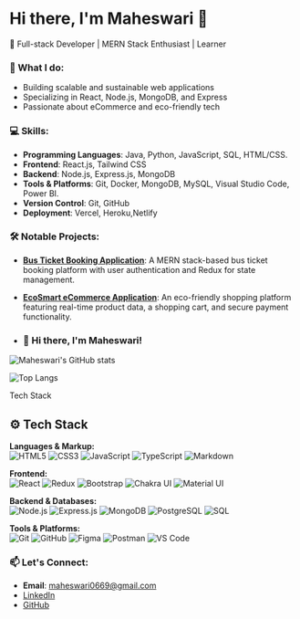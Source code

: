 # Hi there, I'm Maheswari 👋

🚀 Full-stack Developer | MERN Stack Enthusiast | Learner

### 🌱 What I do:
- Building scalable and sustainable web applications
- Specializing in React, Node.js, MongoDB, and Express
- Passionate about eCommerce and eco-friendly tech

### 💻 Skills:
- **Programming Languages**: Java, Python, JavaScript, SQL, HTML/CSS.
- **Frontend**: React.js, Tailwind CSS
- **Backend**: Node.js, Express.js, MongoDB
- **Tools & Platforms**: Git, Docker, MongoDB, MySQL, Visual Studio Code, Power BI.
- **Version Control**: Git, GitHub
- **Deployment**: Vercel, Heroku,Netlify


### 🛠 Notable Projects:
- [**Bus Ticket Booking Application**](#): A MERN stack-based bus ticket booking platform with user authentication and Redux for state management.
- [**EcoSmart eCommerce Application**](#): An eco-friendly shopping platform featuring real-time product data, a shopping cart, and secure payment functionality.

- ### 👋 Hi there, I'm Maheswari!

<!-- GitHub Stats Card -->
![Maheswari's GitHub stats](https://github-readme-stats.vercel.app/api?username=maheswari2418&show_icons=true&theme=radical)

<!-- Most Used Languages Card -->
![Top Langs](https://github-readme-stats.vercel.app/api/top-langs/?username=maheswari2418&layout=compact&theme=radical)

Tech Stack
## ⚙️ Tech Stack

**Languages & Markup:**  
![HTML5](https://img.shields.io/badge/-HTML5-E34F26?style=flat&logo=html5&logoColor=white)
![CSS3](https://img.shields.io/badge/-CSS3-1572B6?style=flat&logo=css3)
![JavaScript](https://img.shields.io/badge/-JavaScript-F7DF1E?style=flat&logo=javascript&logoColor=black)
![TypeScript](https://img.shields.io/badge/-TypeScript-3178C6?style=flat&logo=typescript)
![Markdown](https://img.shields.io/badge/-Markdown-000000?style=flat&logo=markdown)

**Frontend:**  
![React](https://img.shields.io/badge/-React-61DAFB?style=flat&logo=react)
![Redux](https://img.shields.io/badge/-Redux-764ABC?style=flat&logo=redux)
![Bootstrap](https://img.shields.io/badge/-Bootstrap-7952B3?style=flat&logo=bootstrap)
![Chakra UI](https://img.shields.io/badge/-Chakra%20UI-319795?style=flat&logo=chakraui)
![Material UI](https://img.shields.io/badge/-MUI-007FFF?style=flat&logo=mui)

**Backend & Databases:**  
![Node.js](https://img.shields.io/badge/-Node.js-339933?style=flat&logo=nodedotjs)
![Express.js](https://img.shields.io/badge/-Express.js-000000?style=flat&logo=express)
![MongoDB](https://img.shields.io/badge/-MongoDB-47A248?style=flat&logo=mongodb)
![PostgreSQL](https://img.shields.io/badge/-PostgreSQL-336791?style=flat&logo=postgresql)
![SQL](https://img.shields.io/badge/-SQL-4479A1?style=flat&logo=sqlite)

**Tools & Platforms:**  
![Git](https://img.shields.io/badge/-Git-F05032?style=flat&logo=git)
![GitHub](https://img.shields.io/badge/-GitHub-181717?style=flat&logo=github)
![Figma](https://img.shields.io/badge/-Figma-F24E1E?style=flat&logo=figma)
![Postman](https://img.shields.io/badge/-Postman-FF6C37?style=flat&logo=postman)
![VS Code](https://img.shields.io/badge/-VSCode-007ACC?style=flat&logo=visualstudiocode)


### 📫 Let's Connect:
- **Email**: maheswari0669@gmail.com
- [LinkedIn](https://www.linkedin.com/in/maheswari-kosaraju-59040028a)
- [GitHub](https://github.com/Maheswari1187)



